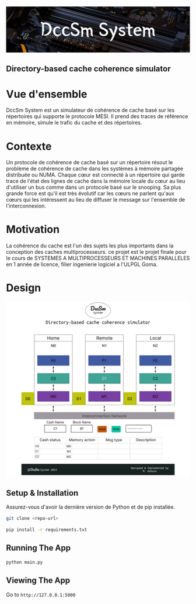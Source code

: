 ![Github Bunner](./dccsm/static/DccSM_System.png)

## Directory-based cache coherence simulator

# Vue d'ensemble
DccSm System est un simulateur de cohérence de cache basé sur les répertoires qui supporte le protocole MESI. Il prend des traces de référence en mémoire, simule le trafic du cache et des répertoires. 

# Contexte
Un protocole de cohérence de cache basé sur un répertoire résout le problème de cohérence de cache dans les systèmes à mémoire partagée distribuée ou NUMA. Chaque cœur est connecté à un répertoire qui garde trace de l'état des lignes de cache dans la mémoire locale du cœur au lieu d'utiliser un bus comme dans un protocole basé sur le snooping. Sa plus grande force est qu'il est très évolutif car les cœurs ne parlent qu'aux cœurs qui les intéressent au lieu de diffuser le message sur l'ensemble de l'interconnexion.

# Motivation
La cohérence du cache est l'un des sujets les plus importants dans la conception des caches multiprocesseurs. ce projet est le projet finale pour le cours de SYSTEMES A MULTIPROCESSEURS ET 
MACHINES PARALLELES en 1 année de licence, filier ingenierie logiciel a l'ULPGL Goma.

# Design 
![Github Bunner](./dccsm/static/Projet.png)

## Setup & Installation

Assurez-vous d'avoir la dernière version de Python et de pip installée.

```bash
git clone <repo-url>
```

```bash
pip install -r requirements.txt
```

## Running The App

```bash
python main.py
```

## Viewing The App

Go to `http://127.0.0.1:5000`








